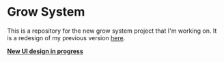 # Grow System

This is a repository for the new grow system project that I'm working on.  It is a redesign of my previous version [here][1].

**[New UI design in progress][2]**

[1]: https://github.com/jmw5598/gro-light-automation
[2]: https://photos.app.goo.gl/oibFh5chELRBaRRv7

